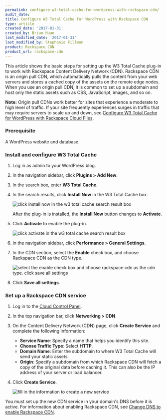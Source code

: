 ```yaml
---
permalink: configure-w3-total-cache-for-wordpress-with-rackspace-cdn/
audit_date:
title: Configure W3 Total Cache for WordPress with Rackspace CDN
type: article
created_date: '2017-01-31'
created_by: Brian Huan
last_modified_date: '2017-01-31'
last_modified_by: Stephanie Fillmon
product: Rackspace CDN
product_url: rackspace-cdn
---
```


This article shows the basic steps for setting up the W3 Total Cache plug-in to work with Rackspace Content Delivery Network (CDN). Rackspace CDN is an origin pull CDN, which automatically pulls the content from your web servers and stores a cached copy of the assets on the remote edge nodes. When you use an origin pull CDN, it is common to set up a subdomain and host only the static assets such as CSS, JavaScript, images, and so on.

**Note:** Origin pull CDNs work better for sites that experience a moderate to high level of traffic. If your site frequently experiences surges in traffic that may require servers to scale up and down, see [Configure W3 Total Cache for WordPress with Rackspace Cloud Files](/how-to/configure-w3-total-cache-for-wordpress-with-rackspace-cloud-files-cdn).

### Prerequisite

A WordPress website and database.

### Install and configure W3 Total Cache

1. Log in as admin to your WordPress blog.

2. In the navigation sidebar, click **Plugins > Add New**.

3. In the search box, enter **W3 Total Cache**.

4. In the search results, click **Install Now** in the W3 Total Cache box.

   <img src="{% asset_path rackspace-cdn/configure-w3-total-cache-for-origin-pull-rackspace-cdn/configure-w3-Search-W3-Total-Cache.png %}" alt="click install now in the w3 total cache search result box" />

   After the plug-in is installed, the **Install Now** button changes to **Activate**.

5. Click **Activate** to enable the plug-in.

   <img src="{% asset_path rackspace-cdn/configure-w3-total-cache-for-origin-pull-rackspace-cdn/configure-w3-Activate-W3-Total-Cache.png %}" alt="click activate in the w3 total cache search result box" />

6. In the navigation sidebar, click **Performance > General Settings**.

7. In the CDN section, select the **Enable** check box, and choose Rackspace CDN as the CDN type.

   <img src="{% asset_path rackspace-cdn/configure-w3-total-cache-for-origin-pull-rackspace-cdn/configure-w3-Select-Rackspace-CDN.png %}" alt="select the enable check box and choose rackspace cdn as the cdn type. click save all settings" />

8. Click **Save all settings**.

### Set up a Rackspace CDN service

1. Log in to the [Cloud Control Panel](https://mycloud.rackspace.com).

2. In the top navigation bar, click **Networking > CDN**.

3. On the Content Delivery Network (CDN) page, click **Create Service** and complete the following information:

   - **Service Name**: Specify a name that helps you identify this site.
   - **Choose Traffic Type**: Select **HTTP**.
   - **Domain Name**: Enter the subdomain to where W3 Total Cache will send your static assets.
   - **Origin**: Specify a subdomain from which Rackspace CDN will fetch a copy of the original data before caching it. This can also be the IP address of your server or load balancer.

4. Click **Create Service**.

   <img src="{% asset_path rackspace-cdn/configure-w3-total-cache-for-origin-pull-rackspace-cdn/configure-w3-mycloud-Setup-Origin-CDN.png %}" alt="fill in the information to create a new service" />

You must set up the new CDN service in your domain's DNS before it is active. For information about enabling Rackspace CDN, see [Change DNS to enable Rackspace CDN](/how-to/change-dns-to-enable-rackspace-cdn).
